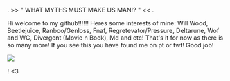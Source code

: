. >> " WHAT MYTHS MUST MAKE US MAN!? " << .

Hi welcome to my github!!!!!!
Heres some interests of mine:
Will Wood, Beetlejuice, Ranboo/Genloss, Fnaf, Regretevator/Pressure, Deltarune, Wof and WC, Divergent (Movie n Book), Md and etc! That's it for now as there is so many more!
If you see this you have found me on pt or twt! Good job!

![](https://github.com/user-attachments/assets/3d6fc2b6-0e4b-4d88-8a4b-82d21f3b9be7)

! <3

